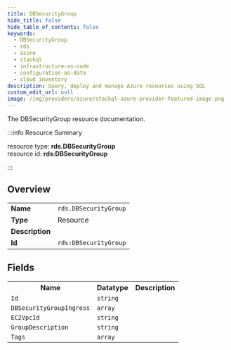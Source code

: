 ```yaml
---
title: DBSecurityGroup
hide_title: false
hide_table_of_contents: false
keywords:
  - DBSecurityGroup
  - rds
  - azure
  - stackql
  - infrastructure-as-code
  - configuration-as-data
  - cloud inventory
description: Query, deploy and manage Azure resources using SQL
custom_edit_url: null
image: /img/providers/azure/stackql-azure-provider-featured-image.png
---
```

The DBSecurityGroup resource documentation.

:::info Resource Summary

<div class="row">
<div class="providerDocColumn">
<span>resource type:&nbsp;<b>rds.DBSecurityGroup</b></span><br />
<span>resource id:&nbsp;<b>rds:DBSecurityGroup</b></span><br />
</div>
</div>

:::

## Overview
<table><tbody>
<tr><td><b>Name</b></td><td><code>rds.DBSecurityGroup</code></td></tr>
<tr><td><b>Type</b></td><td>Resource</td></tr>
<tr><td><b>Description</b></td><td></td></tr>
<tr><td><b>Id</b></td><td><code>rds:DBSecurityGroup</code></td></tr>
</tbody></table>

## Fields
<table><tbody>
<tr><th>Name</th><th>Datatype</th><th>Description</th></tr>
<tr><td><code>Id</code></td><td><code>string</code></td><td></td></tr><tr><td><code>DBSecurityGroupIngress</code></td><td><code>array</code></td><td></td></tr><tr><td><code>EC2VpcId</code></td><td><code>string</code></td><td></td></tr><tr><td><code>GroupDescription</code></td><td><code>string</code></td><td></td></tr><tr><td><code>Tags</code></td><td><code>array</code></td><td></td></tr>
</tbody></table>